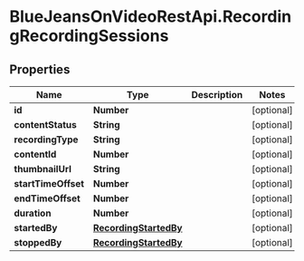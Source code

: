 # BlueJeansOnVideoRestApi.RecordingRecordingSessions

## Properties
Name | Type | Description | Notes
------------ | ------------- | ------------- | -------------
**id** | **Number** |  | [optional] 
**contentStatus** | **String** |  | [optional] 
**recordingType** | **String** |  | [optional] 
**contentId** | **Number** |  | [optional] 
**thumbnailUrl** | **String** |  | [optional] 
**startTimeOffset** | **Number** |  | [optional] 
**endTimeOffset** | **Number** |  | [optional] 
**duration** | **Number** |  | [optional] 
**startedBy** | [**RecordingStartedBy**](RecordingStartedBy.md) |  | [optional] 
**stoppedBy** | [**RecordingStartedBy**](RecordingStartedBy.md) |  | [optional] 


